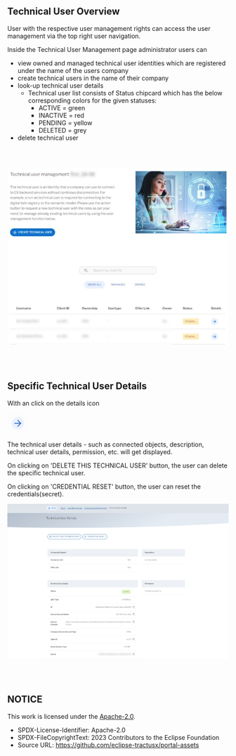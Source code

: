 ## Technical User Overview

User with the respective user management rights can access the user management via the top right user navigation.

Inside the Technical User Management page administrator users can

- view owned and managed technical user identities which are registered under the name of the users company
- create technical users in the name of their company
- look-up technical user details
  - Technical user list consists of Status chipcard which has the below corresponding colors for the given statuses:
    - ACTIVE = green
    - INACTIVE = red
    - PENDING = yellow
    - DELETED = grey
- delete technical user

<br>
<br>

<p align="center">
<img width="636" alt="image" src="https://raw.githubusercontent.com/eclipse-tractusx/portal-assets/main/docs/static/technical-user-management.png">
</p>
<br>
<br>

## Specific Technical User Details

With an click on the details icon

<img width="47" alt="image" src="https://raw.githubusercontent.com/eclipse-tractusx/portal-assets/main/docs/static/button-arrow.png">

The technical user details - such as connected objects, description, technical user details, permission, etc. will get displayed.

On clicking on 'DELETE THIS TECHNICAL USER' button, the user can delete the specific technical user.

On clicking on 'CREDENTIAL RESET' button, the user can reset the credentials(secret).

<p align="center">
<img width="636" alt="image" src="https://raw.githubusercontent.com/eclipse-tractusx/portal-assets/main/docs/static/technical-user-details.png">
</p>
<br>
<br>

## NOTICE

This work is licensed under the [Apache-2.0](https://www.apache.org/licenses/LICENSE-2.0).

- SPDX-License-Identifier: Apache-2.0
- SPDX-FileCopyrightText: 2023 Contributors to the Eclipse Foundation
- Source URL: https://github.com/eclipse-tractusx/portal-assets
